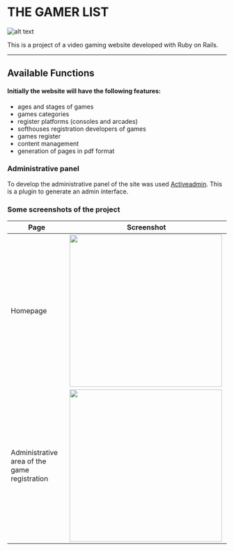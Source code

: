 # THE GAMER LIST

![alt text](https://cloud.githubusercontent.com/assets/833439/13031740/e73a5020-d2bd-11e5-8bcd-be8668a83a3e.png "Logo")

This is a project of a video gaming website developed with Ruby on Rails.

---

## Available Functions
#### Initially the website will have the following features:
* ages and stages of games
* games categories
* register platforms (consoles and arcades)
* softhouses registration developers of games
* games register
* content management
* generation of pages in pdf format

### Administrative panel
To develop the administrative panel of the site was used [Activeadmin](http://activeadmin.info/). This is a plugin to generate an admin interface.

### Some screenshots of the project 

Page | Screenshot
--- | ---
Homepage | <img align="left" src="https://cloud.githubusercontent.com/assets/833439/13252586/4ddd89aa-da16-11e5-9adf-e07f6147db3d.png" width="350">
Administrative area of the game registration | <img align="left" src="https://cloud.githubusercontent.com/assets/833439/13038533/40fa18ee-d37b-11e5-9427-fbd49a8eb13c.png" width="350"> 
